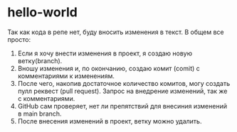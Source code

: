 # hello-world

Так как кода в репе нет, буду вносить изменения в текст.
В общем все просто: 
1. Если я хочу внести изменения в проект, я создаю новую ветку(branch).
2. Вношу изменения и, по окончанию, создаю комит (comit) с комментариями к изменениям.
3. После чего, накопив достаточное количество комитов, могу создать пулл реквест (pull request). Запрос на внедрение изменений, так же с комментариями.
4. GitHub сам проверяет, нет ли препятствий для внесиния изменений в main branch.
5. После внесения изменений в проект, ветку можно удалить.
